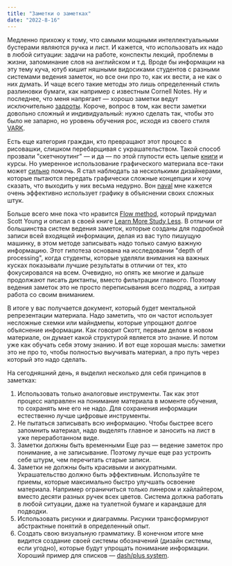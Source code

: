 ```yaml
---
title: "Заметки о заметках"
date: "2022-8-16"
---
```


Медленно прихожу к тому, что самыми мощными интеллектуальными бустерами являются ручка и лист. И кажется, что использовать их надо в любой ситуации: задачи на работе, конспекты лекций, проблемы в жизни, запоминание слов на английском и т.д. Вроде бы информации на эту тему куча, ютуб кишит няшными видосиками студентов с разными системами ведения заметок, но все они про то, как их вести, а не как о них думать. И чаще всего такие методы это лишь определенный стиль разлиновки бумаги, как например с известным Cornell Notes. Ну и последнее, что меня напрягает — хорошо заметки ведут исключительно [задроты](https://youtu.be/lQvjvi08QSk). Короче, вопрос в том, как вести заметки довольно сложный и индивидуальный: нужно сделать так, чтобы это было не запарно, но уровень обучения рос, исходя из своего стиля [VARK](https://vark-learn.com/the-vark-questionnaire/). 

Есть еще категория граждан, кто превращают этот процесс в рисовашки, слишком перебарщивая с украшательством. Такой способ прозвали "скетчноутинг" — и да — по этой глупости есть целые [книги](https://www.mann-ivanov-ferber.ru/books/paperbook/the-sketchnote-handbook/#/?book-type=ebook) и курсы. Но умеренное использование графического материала все-таки может [сильно](https://youtu.be/ZqlTSCvP-Z0?t=766) помочь. Я стал наблюдать за несколькими дизайнерами, которые пытаются передать графически сложные концепции и хочу сказать, что выходить у них весьма недурно. Вон [naval](https://www.instagram.com/naval/) мне кажется очень эффективно использует графику в объяснении своих сложных штук.

Больше всего мне пока что нравится [Flow method](https://www.scotthyoung.com/blog/2021/01/11/how-to-take-notes/), который придумал Scott Young и описал в своей книге [Learn More Study Less](https://www.scotthyoung.com/blog/sales-pages/learn-more-study-less/). В отличии от большинства систем ведения заметок, которые созданы для подробной записи всей входящей информации, делая из вас тупо пишущую машинку, в этом методе записывать надо только самую важную информацию. Этот гипотеза основана на исследовании "depth of processing", когда студенты, которые уделяли внимания на важных кусках показывали лучшие результаты в отличии от тех, кто фокусировался на всем. Очевидно, но опять же многие и дальше продолжают писать диктанты, вместо фильтрации главного. Поэтому ведения заметок это не просто переписывания всего подряд, а хитрая работа со своим вниманием. 

В итоге у вас получается документ, который будет ментальной репрезентации материала. Надо заметить, что он частот использует несложные схемки или майндмепы, которые упрощают долгое объяснение информации. Как говорит Скотт, первым делом в новом материале, он думает какой структурой является это знание. И потом уже как обучать себя этому знанию. И вот еще хорошая мысль: заметки это не про то, чтобы полностью выучивать материал, а про путь через который это надо сделать.

На сегодняшний день, я выделил несколько для себя принципов в заметках:
1. Использовать только аналоговые инструменты. Так как этот процесс направлен на понимание материала в моменте обучения, то сохранять мне его не надо. Для сохранения информации естественно лучше цифровые инструменты.
2. Не пытаться записывать всю информацию. Чтобы быстрее всего запомнить материал, надо выделять главное и заносить на лист в уже переработанном виде.   
3. Заметки должны быть временными
Еще раз — ведение заметок про понимание, а не записывание. Поэтому лучше еще раз устроить себе штурм, чем перечитать старые записи.
4. Заметки не должны быть красивыми и аккуратными. Украшательство должно быть эффективным. Используйте те приемы, которые максимально быстро улучшать освоение материала. Например ограничиться только линером и хайлайтером, вместо десяти разных ручек всех цветов. Система должна работать в любой ситуации, даже на туалетной бумаге и карандаше для подводки. 
5. Использовать рисунки и диаграммы. Рисунки трансформируют абстрактные понятий в определенный опыт.
6. Создать свою визуальную грамматику. В конечном итоге мне видится создание своей системы обозначений (дизайн системы, если угодно), которые будут упрощать понимание информации. Хороший пример для списков — [dash/plus system](https://patrickrhone.com/dashplus/).